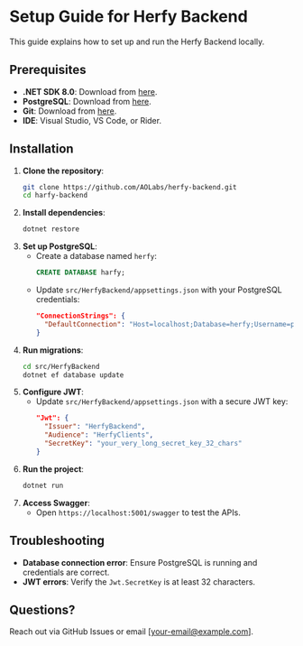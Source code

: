 # Setup Guide for Herfy Backend

This guide explains how to set up and run the Herfy Backend locally.

## Prerequisites
- **.NET SDK 8.0**: Download from [here](https://dotnet.microsoft.com/download).
- **PostgreSQL**: Download from [here](https://www.postgresql.org/download/).
- **Git**: Download from [here](https://git-scm.com/downloads).
- **IDE**: Visual Studio, VS Code, or Rider.

## Installation
1. **Clone the repository**:
   ```bash
   git clone https://github.com/AOLabs/herfy-backend.git
   cd harfy-backend
   ```
2. **Install dependencies**:
   ```bash
   dotnet restore
   ```
3. **Set up PostgreSQL**:
   - Create a database named `herfy`:
     ```sql
     CREATE DATABASE harfy;
     ```
   - Update `src/HerfyBackend/appsettings.json` with your PostgreSQL credentials:
     ```json
     "ConnectionStrings": {
       "DefaultConnection": "Host=localhost;Database=herfy;Username=postgres;Password=your_password"
     }
     ```
4. **Run migrations**:
   ```bash
   cd src/HerfyBackend
   dotnet ef database update
   ```
5. **Configure JWT**:
   - Update `src/HerfyBackend/appsettings.json` with a secure JWT key:
     ```json
     "Jwt": {
       "Issuer": "HerfyBackend",
       "Audience": "HerfyClients",
       "SecretKey": "your_very_long_secret_key_32_chars"
     }
     ```
6. **Run the project**:
   ```bash
   dotnet run
   ```
7. **Access Swagger**:
   - Open `https://localhost:5001/swagger` to test the APIs.

## Troubleshooting
- **Database connection error**: Ensure PostgreSQL is running and credentials are correct.
- **JWT errors**: Verify the `Jwt.SecretKey` is at least 32 characters.

## Questions?
Reach out via GitHub Issues or email [your-email@example.com].